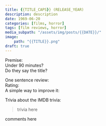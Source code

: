 ```yaml
---
title: {{TITLE_CAPS}} (RELEASE_YEAR)
description: description
date: 1969-06-20
categories: [films, horror]
tags: [film reviews, horror]
media_subpath: "/assets/img/posts/{{DATE}}/"
image:
    path: "{{TITLE}}.png"
draft: true
---
```

<span class="reviewsection">Premise:</span> <br/>
<span class="reviewsection">Under 90 minutes?</span> <br/>
<span class="reviewsection">Do they say the title?</span>

<span class="reviewsection">One sentence review:</span> <br/>
<span class="reviewsection">Rating:</span> <br/>
<span class="reviewsection">A simple way to improve it:</span>

<span class="reviewsection">Trivia about the IMDB trivia:</span>
> trivia here

comments here